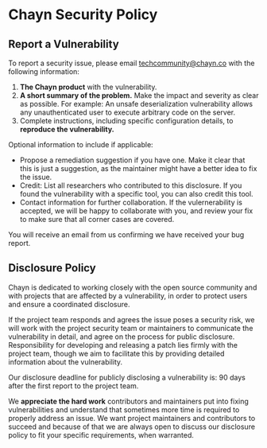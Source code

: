# Chayn Security Policy

## Report a Vulnerability

To report a security issue, please email techcommunity@chayn.co with the following information:

1. **The Chayn product** with the vulnerability.
2. **A short summary of the problem.** Make the impact and severity as clear as possible. For example: An unsafe deserialization vulnerability allows any unauthenticated user to execute arbitrary code on the server.
3. Complete instructions, including specific configuration details, to **reproduce the vulnerability.**

  Optional information to include if applicable:
- Propose a remediation suggestion if you have one. Make it clear that this is just a suggestion, as the maintainer might have a better idea to fix the issue.
- Credit: List all researchers who contributed to this disclosure. If you found the vulnerability with a specific tool, you can also credit this tool.
- Contact information for further collaboration. If the vulernerability is accepted, we will be happy to collaborate with you, and review your fix to make sure that all corner cases are covered. 

You will receive an email from us confirming we have received your bug report.

## Disclosure Policy

Chayn is dedicated to working closely with the open source community and with projects that are affected by a vulnerability, in order to protect users and ensure a coordinated disclosure.

If the project team responds and agrees the issue poses a security risk, we will work with the project security team or maintainers to communicate the vulnerability in detail, and agree on the process for public disclosure. Responsibility for developing and releasing a patch lies firmly with the project team, though we aim to facilitate this by providing detailed information about the vulnerability.

Our disclosure deadline for publicly disclosing a vulnerability is: 90 days after the first report to the project team.

We **appreciate the hard work** contributors and maintainers put into fixing vulnerabilities and understand that sometimes more time is required to properly address an issue. We want project maintainers and contributors to succeed and because of that we are always open to discuss our disclosure policy to fit your specific requirements, when warranted.
